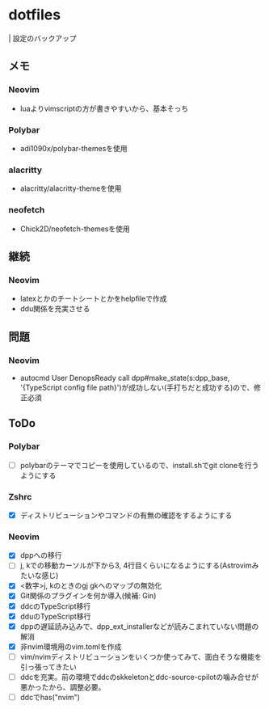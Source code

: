 # dotfiles
| 設定のバックアップ

## メモ
### Neovim
* luaよりvimscriptの方が書きやすいから、基本そっち

### Polybar
* adi1090x/polybar-themesを使用

### alacritty
* alacritty/alacritty-themeを使用

### neofetch
* Chick2D/neofetch-themesを使用

## 継続
### Neovim
* latexとかのチートシートとかをhelpfileで作成
* ddu関係を充実させる

## 問題
### Neovim
* autocmd User DenopsReady call dpp#make_state(s:dpp_base, '{TypeScript config file path}')が成功しない(手打ちだと成功する)ので、修正必須

## ToDo
### Polybar
* [ ] polybarのテーマでコピーを使用しているので、install.shでgit cloneを行うようにする

### Zshrc
* [x] ディストリビューションやコマンドの有無の確認をするようにする

### Neovim
* [x] dppへの移行
* [ ] j, kでの移動カーソルが下から3, 4行目くらいになるようにする(Astrovimみたいな感じ)
* [x] <数字>j, kのときのgj gkへのマップの無効化
* [x] Git関係のプラグインを何か導入(候補: Gin)
* [x] ddcのTypeScript移行
* [x] dduのTypeScript移行
* [x] dppの遅延読み込みで、dpp_ext_installerなどが読みこまれていない問題の解消
* [x] 非nvim環境用のvim.tomlを作成
* [ ] vim/nvimディストリビューションをいくつか使ってみて、面白そうな機能を引っ張ってきたい
* [ ] ddcを充実。前の環境でddcのskkeletonとddc-source-cpilotの噛み合せが悪かったから、調整必要。
* [ ] ddcでhas("nvim")
